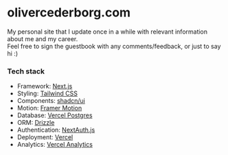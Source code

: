 # olivercederborg.com

My personal site that I update once in a while with relevant information about me and my career.<br/>
Feel free to sign the guestbook with any comments/feedback, or just to say hi :)

### Tech stack

-  Framework: [Next.js](https://nextjs.org/)
-  Styling: [Tailwind CSS](https://tailwindcss.com/)
-  Components: [shadcn/ui](https://ui.shadcn.com/)
-  Motion: [Framer Motion](https://www.framer.com/motion/)
-  Database: [Vercel Postgres](https://vercel.com/storage/postgres)
-  ORM: [Drizzle](https://orm.drizzle.team/)
-  Authentication: [NextAuth.js](https://next-auth.js.org/)
-  Deployment: [Vercel](https://vercel.com/home)
-  Analytics: [Vercel Analytics](https://vercel.com/docs/analytics)
